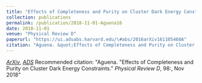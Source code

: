 ```yaml
---
title: "Effects of Completeness and Purity on Cluster Dark Energy Constraints"
collection: publications
permalink: /publication/2018-11-01-Aguena16
date: 2018-11-01
venue: "Physical Review D"
paperurl: "https://ui.adsabs.harvard.edu/\#abs/2016arXiv161105468A"
citation: "Aguena. &quot;Effects of Completeness and Purity on Cluster Dark Energy Constraints.&quot; <i>Physical Review D</i>, 98:, Nov 2018"
---
```


[*ArXiv*](https://arxiv.org/abs/1611.05468), [*ADS*](https://ui.adsabs.harvard.edu/\#abs/2016arXiv161105468A)
Recommended citation: "Aguena. &quot;Effects of Completeness and Purity on Cluster Dark Energy Constraints.&quot; <i>Physical Review D</i>, 98:, Nov 2018"
